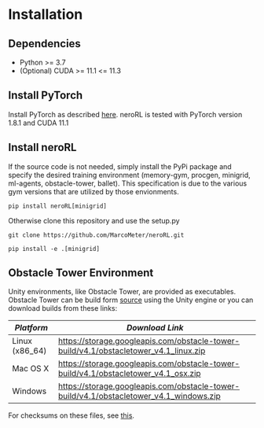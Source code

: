 # Installation

## Dependencies

- Python >= 3.7
- (Optional) CUDA >= 11.1 <= 11.3

## Install PyTorch

Install PyTorch as described [here](https://pytorch.org/get-started/locally/).
neroRL is tested with PyTorch version 1.8.1 and CUDA 11.1

## Install neroRL

If the source code is not needed, simply install the PyPi package and specify the desired training environment (memory-gym, procgen, minigrid, ml-agents, obstacle-tower, ballet). This specification is due to the various gym versions that are utilized by those envionments.

`pip install neroRL[minigrid]`

Otherwise clone this repository and use the setup.py

`git clone https://github.com/MarcoMeter/neroRL.git`

`pip install -e .[minigrid]`

## Obstacle Tower Environment

Unity environments, like Obstacle Tower, are provided as executables.
Obstacle Tower can be build form [source](https://github.com/Unity-Technologies/obstacle-tower-source) using the Unity engine or you can download builds from these links:

| *Platform*     | *Download Link*                                                                     |
| --- | --- |
| Linux (x86_64) | https://storage.googleapis.com/obstacle-tower-build/v4.1/obstacletower_v4.1_linux.zip   |
| Mac OS X       | https://storage.googleapis.com/obstacle-tower-build/v4.1/obstacletower_v4.1_osx.zip     |
| Windows        | https://storage.googleapis.com/obstacle-tower-build/v4.1/obstacletower_v4.1_windows.zip |

For checksums on these files, see [this](https://storage.googleapis.com/obstacle-tower-build/v4.1/ote-v4.1-checksums.txt).
